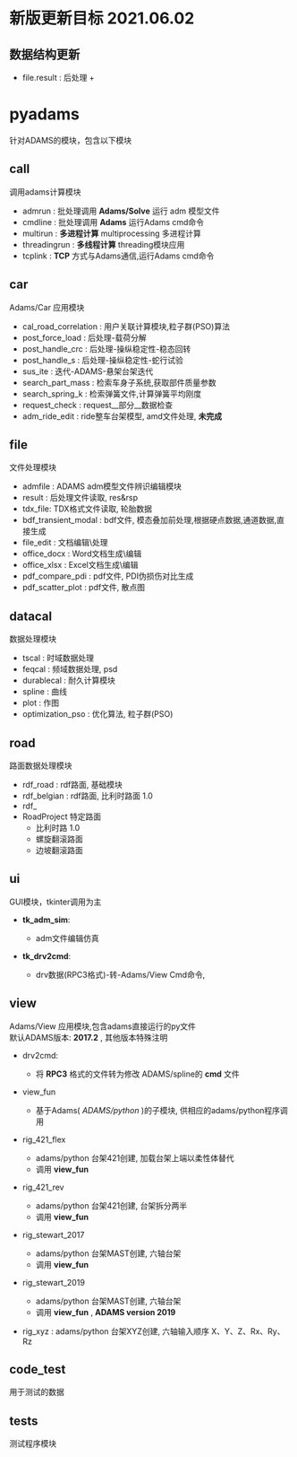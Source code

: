 # 新版更新目标 2021.06.02

## 数据结构更新 
+ file.result : 后处理
	+ 


# pyadams
针对ADAMS的模块，包含以下模块

## call
调用adams计算模块
+ admrun : 批处理调用 __Adams/Solve__ 运行 adm 模型文件
+ cmdline : 批处理调用 __Adams__ 运行Adams cmd命令
+ multirun : __多进程计算__ multiprocessing 多进程计算
+ threadingrun : __多线程计算__ threading模块应用
+ tcplink : __TCP__ 方式与Adams通信,运行Adams cmd命令

## car
Adams/Car 应用模块
+ cal_road_correlation : 用户关联计算模块,粒子群(PSO)算法
+ post_force_load : 后处理-载荷分解
+ post_handle_crc : 后处理-操纵稳定性-稳态回转
+ post_handle_s : 后处理-操纵稳定性-蛇行试验
+ sus_ite : 迭代-ADAMS-悬架台架迭代
+ search_part_mass : 检索车身子系统,获取部件质量参数
+ search_spring_k : 检索弹簧文件,计算弹簧平均刚度
+ request_check : request__部分__数据检查
+ adm_ride_edit : ride整车台架模型, amd文件处理, __未完成__

## file 
文件处理模块
+ admfile : ADAMS adm模型文件辨识编辑模块
+ result : 后处理文件读取, res&rsp
+ tdx_file: TDX格式文件读取, 轮胎数据
+ bdf_transient_modal : bdf文件, 模态叠加前处理,根据硬点数据,通道数据,直接生成
+ file_edit : 文档编辑\处理
+ office_docx : Word文档生成\编辑
+ office_xlsx : Excel文档生成\编辑
+ pdf_compare_pdi : pdf文件, PDI伪损伤对比生成
+ pdf_scatter_plot : pdf文件, 散点图

## datacal
数据处理模块
+ tscal : 时域数据处理
+ feqcal : 频域数据处理, psd
+ durablecal : 耐久计算模块
+ spline : 曲线
+ plot : 作图
+ optimization_pso : 优化算法, 粒子群(PSO)


## road
路面数据处理模块
+ rdf_road : rdf路面, 基础模块
+ rdf_belgian : rdf路面, 比利时路面 1.0
+ rdf_
+ RoadProject 特定路面
	+ 比利时路 1.0
	+ 螺旋翻滚路面
	+ 边坡翻滚路面

## ui
GUI模块，tkinter调用为主
+ __tk_adm_sim__:
	+ adm文件编辑仿真

+ __tk_drv2cmd__:
	+ drv数据(RPC3格式)-转-Adams/View Cmd命令,

## view
Adams/View 应用模块,包含adams直接运行的py文件  
默认ADAMS版本: __2017.2__ , 其他版本特殊注明

+ drv2cmd:
	+ 将 __RPC3__ 格式的文件转为修改 ADAMS/spline的 __cmd__ 文件

+ view_fun     
	+ 基于Adams( _ADAMS/python_ )的子模块, 供相应的adams/python程序调用

+ rig_421_flex 
	+ adams/python 台架421创建, 加载台架上端以柔性体替代
	+ 调用 __view_fun__

+ rig_421_rev
	+ adams/python 台架421创建, 台架拆分两半  
	+ 调用 __view_fun__

+ rig_stewart_2017  
	+ adams/python 台架MAST创建, 六轴台架  
	+ 调用 __view_fun__

+ rig_stewart_2019  
	+ adams/python 台架MAST创建, 六轴台架
	+ 调用 __view_fun__ , __ADAMS version 2019__

+ rig_xyz : adams/python 台架XYZ创建, 六轴输入顺序 X、Y、Z、Rx、Ry、Rz


## code_test
用于测试的数据

## tests
测试程序模块